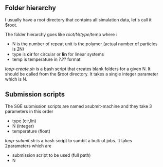 ## Folder hierarchy

I usually have a root directory that contains all simulation data, let's call it $root. 

The folder hierarchy goes like $root/$N/$type/$temp where : 

* N is the number of repeat unit is the polymer (actual number of particles is 2N)
* type is **cir** for circular or **lin** for linear systems
* temp is temperature in ?.?? format

*loop-create.sh* is a bash script that creates blank folders for a given N. It should be called from the $root directory. It takes a single integer parameter which is N.


## Submission scripts

The SGE submission scripts are named xsubmit-machine and they take 3 parameters in this order

* type (cir,lin)
* N (integer)
* temperature (float)

*loop-submit.sh* is a bash script to sumbit a bulk of jobs. It takes 2parameters which are

* submission script to be used (full path)
* N
